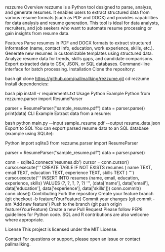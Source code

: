 rezzume
Overview
rezzume is a Python tool designed to parse, analyze, and generate resumes. It enables users to extract structured data from various resume formats (such as PDF and DOCX) and provides capabilities for data analysis and resume generation. This tool is ideal for data analysts, recruiters, and job seekers who want to automate resume processing or gain insights from resume data.

Features
Parse resumes in PDF and DOCX formats to extract structured information (name, contact info, education, work experience, skills, etc.).
Generate new resumes in customizable templates using structured data.
Analyze resume data for trends, skills gaps, and candidate comparisons.
Export extracted data to CSV, JSON, or SQL databases.
Command-line interface for batch processing.
Installation
Clone the repository:

bash
git clone https://github.com/pallmallking/rezzume.git
cd rezzume
Install dependencies:

bash
pip install -r requirements.txt
Usage
Python Example
Python
from rezzume.parser import ResumeParser

parser = ResumeParser("sample_resume.pdf")
data = parser.parse()
print(data)
CLI Example
Extract data from a resume:

bash
python main.py --input sample_resume.pdf --output resume_data.json
Export to SQL
You can export parsed resume data to an SQL database (example using SQLite):

Python
import sqlite3
from rezzume.parser import ResumeParser

parser = ResumeParser("sample_resume.pdf")
data = parser.parse()

conn = sqlite3.connect('resumes.db')
cursor = conn.cursor()
cursor.execute('''
    CREATE TABLE IF NOT EXISTS resumes (
        name TEXT,
        email TEXT,
        education TEXT,
        experience TEXT,
        skills TEXT
    )
''')
cursor.execute('''
    INSERT INTO resumes (name, email, education, experience, skills)
    VALUES (?, ?, ?, ?, ?)
''', (data['name'], data['email'], data['education'], data['experience'], data['skills']))
conn.commit()
conn.close()
Contributing
Fork the repository
Create your feature branch (git checkout -b feature/YourFeature)
Commit your changes (git commit -am 'Add new feature')
Push to the branch (git push origin feature/YourFeature)
Create a new Pull Request
Please follow PEP8 guidelines for Python code. SQL and R contributions are also welcome where appropriate.

License
This project is licensed under the MIT License.

Contact
For questions or support, please open an issue or contact pallmallking.

